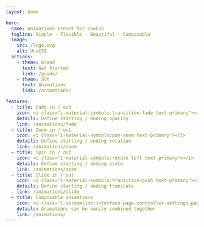 ```yaml
---
layout: home

hero:
  name: Animations Preset for UnoCSS
  tagline: Simple · Flexible · Beautiful · Composable
  image:
    src: /logo.svg
    alt: UnoCSS
  actions:
    - theme: brand
      text: Get Started
      link: /guide/
    - theme: alt
      text: Animations
      link: /animations/

features:
  - title: Fade in / out
    icon: <i class="i-material-symbols:transition-fade text-primary"></i>
    details: Define starting / ending opacity
    link: /animations/fade
  - title: Zoom in / out
    icon: <i class="i-material-symbols:pan-zoom text-primary"></i>
    details: Define starting / ending rotation
    link: /animations/zoom
  - title: Spin in / out
    icon: <i class="i-material-symbols:rotate-left text-primary"></i>
    details: Define starting / ending scale
    link: /animations/spin
  - title: Slide in / out
    icon: <i class="i-material-symbols:transition-push text-primary"></i>
    details: Define starting / ending translate
    link: /animations/slide
  - title: Composable animations
    icon: <i class="i-streamline:interface-page-controller-settings-page-setting-square-triangle-circle-line-combination-variation text-primary"></i>
    details: Animations can be easily combined together
    link: /animations/
---
```

